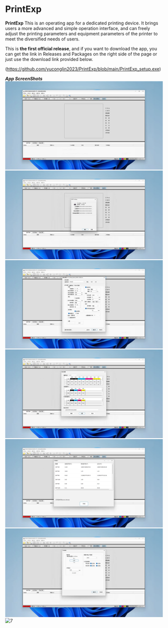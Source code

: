 # PrintExp

**PrintExp** This is an operating app for a dedicated printing device. It brings users a more advanced and simple operation interface, and can freely adjust the printing parameters and equipment parameters of the printer to meet the diversified needs of users.

This is **the first official release**, and if you want to download the app, you can get the link in Releases and Packages on the right side of the page or just use the download link provided below.

(https://github.com/yuconglin2023/PrintExp/blob/main/PrintExp_setup.exe)

**_App ScreenShots_**
![1](1.png)
![2](2.png)
![3](3.png)
![4](4.png)
![5](5.png)
![6](6.png)
![7](7.png)
